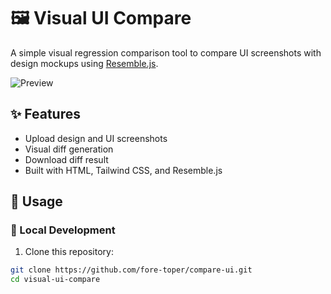 # 🖼️ Visual UI Compare

A simple visual regression comparison tool to compare UI screenshots with design mockups using [Resemble.js](https://github.com/rsmbl/Resemble.js).

![Preview](preview.png)

## ✨ Features
- Upload design and UI screenshots
- Visual diff generation
- Download diff result
- Built with HTML, Tailwind CSS, and Resemble.js

## 🚀 Usage

### 🧪 Local Development

1. Clone this repository:

```bash
git clone https://github.com/fore-toper/compare-ui.git
cd visual-ui-compare
